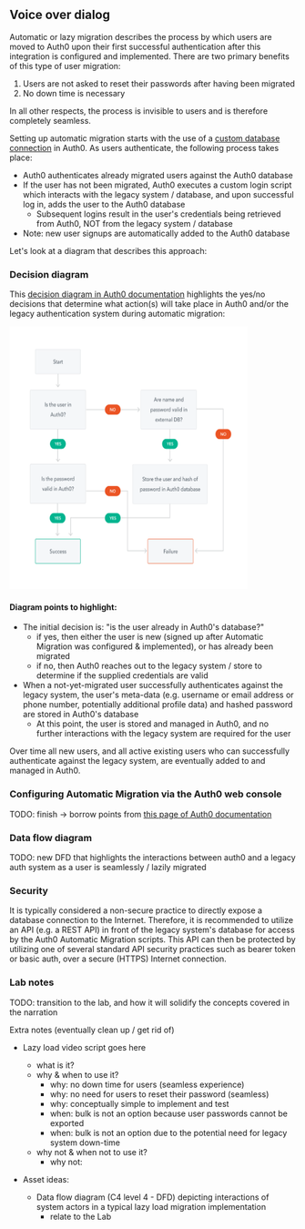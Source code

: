 ## Voice over dialog
Automatic or lazy migration describes the process by which users are moved to Auth0 upon their first successful authentication after this integration is configured and implemented.  There are two primary benefits of this type of user migration:
1. Users are not asked to reset their passwords after having been migrated
2. No down time is necessary

In all other respects, the process is invisible to users and is therefore completely seamless.

Setting up automatic migration starts with the use of a [custom database connection](https://auth0.com/docs/connections/database/custom-db) in Auth0.  As users authenticate, the following process takes place:
- Auth0 authenticates already migrated users against the Auth0 database
- If the user has not been migrated, Auth0 executes a custom login script which interacts with the legacy system / database, and upon successful log in, adds the user to the Auth0 database
  - Subsequent logins result in the user's credentials being retrieved from Auth0, NOT from the legacy system / database
- Note: new user signups are automatically added to the Auth0 database

Let's look at a diagram that describes this approach:
### Decision diagram
This [decision diagram in Auth0 documentation](https://auth0.com/docs/users/import-and-export-users) highlights the yes/no decisions that determine what action(s) will take place in Auth0 and/or the legacy authentication system during automatic migration:

<img src="migrating-diagram.png" alt="Automatic migration diagram" style="height: 462px; width:418px;"/>

#### Diagram points to highlight:
- The initial decision is: "is the user already in Auth0's database?"
  - if yes, then either the user is new (signed up after Automatic Migration was configured & implemented), or has already been migrated
  - if no, then Auth0 reaches out to the legacy system / store to determine if the supplied credentials are valid
- When a not-yet-migrated user successfully authenticates against the legacy system, the user's meta-data (e.g. username or email address or phone number, potentially additional profile data) and hashed password are stored in Auth0's database
  - At this point, the user is stored and managed in Auth0, and no further interactions with the legacy system are required for the user

Over time all new users, and all active existing users who can successfully authenticate against the legacy system, are eventually added to and managed in Auth0.

### Configuring Automatic Migration via the Auth0 web console
TODO: finish -> borrow points from [this page of Auth0 documentation](https://auth0.com/docs/users/configure-automatic-migration-from-your-database)


### Data flow diagram
TODO: new DFD that highlights the interactions between auth0 and a legacy auth system as a user is seamlessly / lazily migrated

### Security
It is typically considered a non-secure practice to directly expose a database connection to the Internet.  Therefore, it is recommended to utilize an API (e.g. a REST API) in front of the legacy system's database for access by the Auth0 Automatic Migration scripts.  This API can then be protected by utilizing one of several standard API security practices such as bearer token or basic auth, over a secure (HTTPS) Internet connection.

### Lab notes
TODO: transition to the lab, and how it will solidify the concepts covered in the narration


Extra notes (eventually clean up / get rid of)
- Lazy load video script goes here
    - what is it?
    - why & when to use it?
      - why: no down time for users (seamless experience)
      - why: no need for users to reset their password (seamless)
      - why: conceptually simple to implement and test
      - when: bulk is not an option because user passwords cannot be exported
      - when: bulk is not an option due to the potential need for legacy system down-time
    - why not & when not to use it?
      - why not: <finish>

- Asset ideas:
  - Data flow diagram (C4 level 4 - DFD) depicting interactions of system actors in a typical lazy load migration implementation
    - relate to the Lab